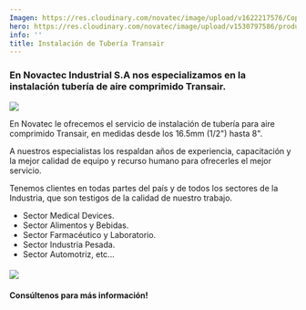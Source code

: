 ```yaml
---
Imagen: https://res.cloudinary.com/novatec/image/upload/v1622217576/Copia_de_Copia_de_Dise%C3%B1o_sin_t%C3%ADtulo_1_spgto4.png
hero: https://res.cloudinary.com/novatec/image/upload/v1530797586/productos/3f2ab090b41cda2b37c5ea94238cf2d3-Tuberia.jpg
info: ''
title: Instalación de Tubería Transair
---
```





### En Novactec Industrial S.A nos especializamos en la instalación tubería de aire comprimido Transair.

![](https://res.cloudinary.com/novatec/v1644594590/Transair-400x400_s1atlg.png)

En Novatec le ofrecemos el servicio de instalación de tubería para aire comprimido Transair, en medidas desde los 16.5mm (1/2") hasta 8".

A nuestros especialistas los respaldan años de experiencia, capacitación y la mejor calidad de equipo y recurso humano para ofrecerles el mejor servicio.

Tenemos clientes en todas partes del país y de todos los sectores de la Industria, que son testigos de la calidad de nuestro trabajo.

* Sector Medical Devices.
* Sector Alimentos y Bebidas.
* Sector Farmacéutico y Laboratorio.
* Sector Industria Pesada.
* Sector Automotriz, etc...

#### 

![](https://res.cloudinary.com/novatec/v1644594605/WhatsApp_Image_2022-02-08_at_10.04.58_AM_hww57l.jpg)

#### **Consúltenos para más información!**
